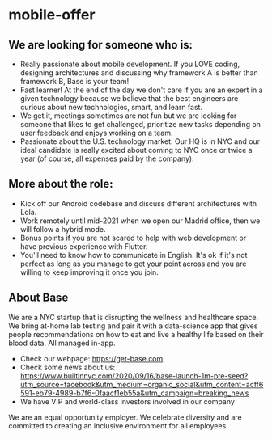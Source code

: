 # mobile-offer

## We are looking for someone who is:
- Really passionate about mobile development. If you LOVE coding, designing architectures and discussing why framework A is better than framework B, Base is your team!
- Fast learner! At the end of the day we don't care if you are an expert in a given technology because we believe that the best engineers are curious about new technologies, smart, and learn fast.
- We get it, meetings sometimes are not fun but we are looking for someone that likes to get challenged, prioritize new tasks depending on user feedback and enjoys working on a team. 
- Passionate about the U.S. technology market. Our HQ is in NYC and our ideal candidate is really excited about coming to NYC once or twice a year (of course, all expenses paid by the company).

## More about the role:
- Kick off our Android codebase and discuss different architectures with Lola.
- Work remotely until mid-2021 when we open our Madrid office, then we will follow a hybrid mode.
- Bonus points if you are not scared to help with web development or have previous experience with Flutter. 
- You'll need to know how to communicate in English. It's ok if it's not perfect as long as you manage to get your point across and you are willing to keep improving it once you join. 

## About Base
We are a NYC startup that is disrupting the wellness and healthcare space. We bring at-home lab testing and pair it with a data-science app that gives people recommendations on how to eat and live a healthy life based on their blood data. All managed in-app. 

- Check our webpage: https://get-base.com
- Check some news about us: https://www.builtinnyc.com/2020/09/16/base-launch-1m-pre-seed?utm_source=facebook&utm_medium=organic_social&utm_content=acff6591-eb79-4989-b7f6-0faacf1eb55a&utm_campaign=breaking_news
- We have VIP and world-class investors involved in our company

We are an equal opportunity employer. We celebrate diversity and are committed to creating an inclusive environment for all employees.
